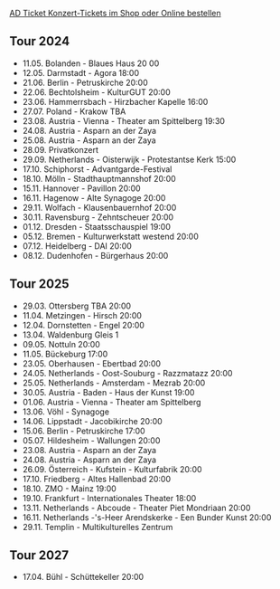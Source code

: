 [AD Ticket Konzert-Tickets im Shop oder Online bestellen](http://www.adticket.de/Sedaa.html) 

## Tour 2024
- 11.05. Bolanden - Blaues Haus 20 00
- 12.05. Darmstadt - Agora 18:00
- 21.06. Berlin - Petruskirche 20:00
- 22.06. Bechtolsheim - KulturGUT 20:00
- 23.06. Hammerrsbach - Hirzbacher Kapelle 16:00
- 27.07. Poland - Krakow TBA
- 23.08. Austria - Vienna - Theater am Spittelberg 19:30
- 24.08. Austria - Asparn an der Zaya
- 25.08. Austria - Asparn an der Zaya
- 28.09. Privatkonzert
- 29.09. Netherlands - Oisterwijk - Protestantse Kerk 15:00
- 17.10. Schiphorst - Advantgarde-Festival 
- 18.10. Mölln - Stadthauptmannshof 20:00
- 15.11. Hannover - Pavillon 20:00
- 16.11. Hagenow - Alte Synagoge 20:00
- 29.11. Wolfach - Klausenbauernhof 20:00
- 30.11. Ravensburg - Zehntscheuer 20:00
- 01.12. Dresden - Staatsschauspiel 19:00
- 05.12. Bremen - Kulturwerkstatt westend 20:00
- 07.12. Heidelberg - DAI 20:00
- 08.12. Dudenhofen - Bürgerhaus 20:00

## Tour 2025
- 29.03. Ottersberg TBA 20:00
- 11.04. Metzingen - Hirsch 20:00
- 12.04. Dornstetten - Engel 20:00
- 13.04. Waldenburg Gleis 1
- 09.05. Nottuln 20:00
- 11.05. Bückeburg 17:00
- 23.05. Oberhausen - Ebertbad 20:00
- 24.05. Netherlands - Oost-Souburg - Razzmatazz 20:00
- 25.05. Netherlands - Amsterdam - Mezrab 20:00
- 30.05. Austria - Baden - Haus der Kunst 19:00
- 01.06. Austria - Vienna - Theater am Spittelberg
- 13.06. Vöhl - Synagoge
- 14.06. Lippstadt - Jacobikirche 20:00
- 15.06. Berlin - Petruskirche 17:00
- 05.07. Hildesheim - Wallungen 20:00
- 23.08. Austria - Asparn an der Zaya
- 24.08. Austria - Asparn an der Zaya
- 26.09. Österreich - Kufstein - Kulturfabrik 20:00
- 17.10. Friedberg - Altes Hallenbad 20:00
- 18.10. ZMO - Mainz 19:00
- 19.10. Frankfurt - Internationales Theater 18:00
- 13.11. Netherlands - Abcoude - Theater Piet Mondriaan 20:00
- 16.11. Netherlands -'s-Heer Arendskerke - Een Bunder Kunst 20:00
- 29.11. Templin - Multikulturelles Zentrum


## Tour 2027
- 17.04. Bühl - Schüttekeller 20:00
